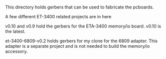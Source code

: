 This directory holds gerbers that can be used to fabricate the pcboards.

A few different ET-3400 related projects are in here

v0.10 and v0.9 hold the gerbers for the ETA-3400 memory/io board. v0.10 is the latest.

et-3400-6809-v0.2 holds gerbers for my clone for the 6809 adapter. This adapter is a separate project
and is not needed to build the memory/io accessory.

